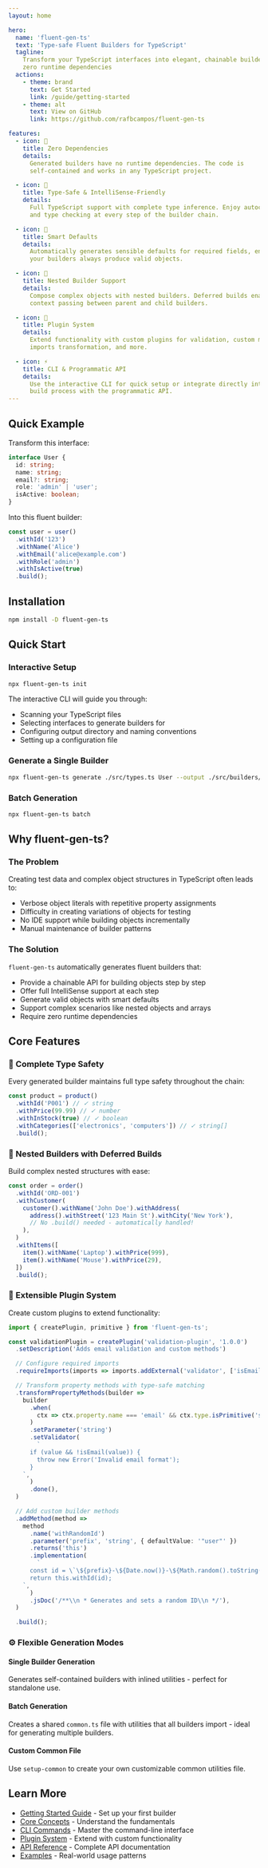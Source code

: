 ```yaml
---
layout: home

hero:
  name: 'fluent-gen-ts'
  text: 'Type-safe Fluent Builders for TypeScript'
  tagline:
    Transform your TypeScript interfaces into elegant, chainable builders with
    zero runtime dependencies
  actions:
    - theme: brand
      text: Get Started
      link: /guide/getting-started
    - theme: alt
      text: View on GitHub
      link: https://github.com/rafbcampos/fluent-gen-ts

features:
  - icon: 🔧
    title: Zero Dependencies
    details:
      Generated builders have no runtime dependencies. The code is
      self-contained and works in any TypeScript project.

  - icon: 🎯
    title: Type-Safe & IntelliSense-Friendly
    details:
      Full TypeScript support with complete type inference. Enjoy autocomplete
      and type checking at every step of the builder chain.

  - icon: 🚀
    title: Smart Defaults
    details:
      Automatically generates sensible defaults for required fields, ensuring
      your builders always produce valid objects.

  - icon: 🔄
    title: Nested Builder Support
    details:
      Compose complex objects with nested builders. Deferred builds enable
      context passing between parent and child builders.

  - icon: 🧩
    title: Plugin System
    details:
      Extend functionality with custom plugins for validation, custom methods,
      imports transformation, and more.

  - icon: ⚡
    title: CLI & Programmatic API
    details:
      Use the interactive CLI for quick setup or integrate directly into your
      build process with the programmatic API.
---
```


## Quick Example

Transform this interface:

```typescript
interface User {
  id: string;
  name: string;
  email?: string;
  role: 'admin' | 'user';
  isActive: boolean;
}
```

Into this fluent builder:

```typescript
const user = user()
  .withId('123')
  .withName('Alice')
  .withEmail('alice@example.com')
  .withRole('admin')
  .withIsActive(true)
  .build();
```

## Installation

```bash
npm install -D fluent-gen-ts
```

## Quick Start

### Interactive Setup

```bash
npx fluent-gen-ts init
```

The interactive CLI will guide you through:

- Scanning your TypeScript files
- Selecting interfaces to generate builders for
- Configuring output directory and naming conventions
- Setting up a configuration file

### Generate a Single Builder

```bash
npx fluent-gen-ts generate ./src/types.ts User --output ./src/builders/
```

### Batch Generation

```bash
npx fluent-gen-ts batch
```

## Why fluent-gen-ts?

### The Problem

Creating test data and complex object structures in TypeScript often leads to:

- Verbose object literals with repetitive property assignments
- Difficulty in creating variations of objects for testing
- No IDE support while building objects incrementally
- Manual maintenance of builder patterns

### The Solution

`fluent-gen-ts` automatically generates fluent builders that:

- Provide a chainable API for building objects step by step
- Offer full IntelliSense support at each step
- Generate valid objects with smart defaults
- Support complex scenarios like nested objects and arrays
- Require zero runtime dependencies

## Core Features

### 🎯 Complete Type Safety

Every generated builder maintains full type safety throughout the chain:

```typescript
const product = product()
  .withId('P001') // ✓ string
  .withPrice(99.99) // ✓ number
  .withInStock(true) // ✓ boolean
  .withCategories(['electronics', 'computers']) // ✓ string[]
  .build();
```

### 🔄 Nested Builders with Deferred Builds

Build complex nested structures with ease:

```typescript
const order = order()
  .withId('ORD-001')
  .withCustomer(
    customer().withName('John Doe').withAddress(
      address().withStreet('123 Main St').withCity('New York'),
      // No .build() needed - automatically handled!
    ),
  )
  .withItems([
    item().withName('Laptop').withPrice(999),
    item().withName('Mouse').withPrice(29),
  ])
  .build();
```

### 🧩 Extensible Plugin System

Create custom plugins to extend functionality:

```typescript
import { createPlugin, primitive } from 'fluent-gen-ts';

const validationPlugin = createPlugin('validation-plugin', '1.0.0')
  .setDescription('Adds email validation and custom methods')

  // Configure required imports
  .requireImports(imports => imports.addExternal('validator', ['isEmail']))

  // Transform property methods with type-safe matching
  .transformPropertyMethods(builder =>
    builder
      .when(
        ctx => ctx.property.name === 'email' && ctx.type.isPrimitive('string'),
      )
      .setParameter('string')
      .setValidator(
        `
      if (value && !isEmail(value)) {
        throw new Error('Invalid email format');
      }
    `,
      )
      .done(),
  )

  // Add custom builder methods
  .addMethod(method =>
    method
      .name('withRandomId')
      .parameter('prefix', 'string', { defaultValue: '"user"' })
      .returns('this')
      .implementation(
        `
      const id = \`\${prefix}-\${Date.now()}-\${Math.random().toString(36).substr(2, 9)}\`;
      return this.withId(id);
    `,
      )
      .jsDoc('/**\\n * Generates and sets a random ID\\n */'),
  )

  .build();
```

### ⚙️ Flexible Generation Modes

#### Single Builder Generation

Generates self-contained builders with inlined utilities - perfect for
standalone use.

#### Batch Generation

Creates a shared `common.ts` file with utilities that all builders import -
ideal for generating multiple builders.

#### Custom Common File

Use `setup-common` to create your own customizable common utilities file.

## Learn More

- [Getting Started Guide](/guide/getting-started) - Set up your first builder
- [Core Concepts](/guide/core-concepts) - Understand the fundamentals
- [CLI Commands](/guide/cli-commands) - Master the command-line interface
- [Plugin System](/guide/plugins) - Extend with custom functionality
- [API Reference](/api/reference) - Complete API documentation
- [Examples](/examples/) - Real-world usage patterns

